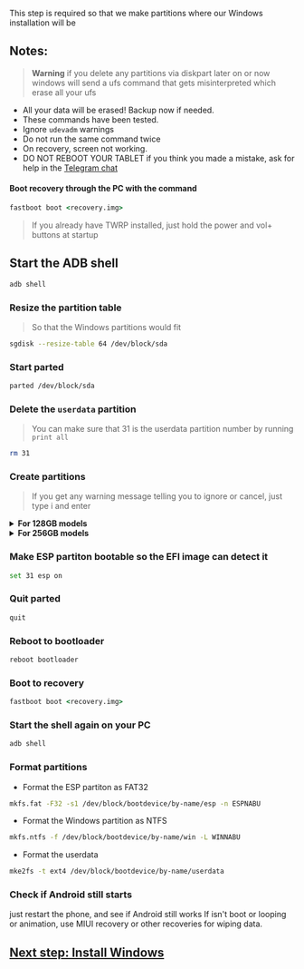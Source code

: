 This step is required so that we make partitions where our Windows installation will be

## Notes:
> **Warning** if you delete any partitions via diskpart later on or now windows will send a ufs command that gets misinterpreted which erase all your ufs
- All your data will be erased! Backup now if needed.
- These commands have been tested.
- Ignore `udevadm` warnings
- Do not run the same command twice
- On recovery, screen not working.
- DO NOT REBOOT YOUR TABLET if you think you made a mistake, ask for help in the [Telegram chat](https://t.me/nabuwoa)

#### Boot recovery through the PC with the command
```cmd
fastboot boot <recovery.img>
```
> If you already have TWRP installed, just hold the power and vol+ buttons at startup

## Start the ADB shell
```cmd
adb shell
```

### Resize the partition table
> So that the Windows partitions would fit
```sh
sgdisk --resize-table 64 /dev/block/sda
```

### Start parted
```sh
parted /dev/block/sda
```

### Delete the `userdata` partition
> You can make sure that 31 is the userdata partition number by running
>  `print all`
```sh
rm 31
```

### Create partitions
> If you get any warning message telling you to ignore or cancel, just type i and enter


<details>
<summary><b><strong>For 128GB models</strong></b></summary>

- Create the ESP partition (stores Windows bootloader data and EFI files)
```sh
mkpart esp fat32 10.9GB 11.4GB
```

- Create the main partition where Windows will be installed to
```sh
mkpart win ntfs 11.4GB 70.2GB
```

- Create Android's data partition
```sh
mkpart userdata ext4 70.2GB 126GB
```
  </summary>
</details>

<details>
<summary><b><strong>For 256GB models</strong></b></summary>

- Create the ESP partition (stores Windows bootloader data and EFI files)
```sh
mkpart esp fat32 10.9GB 11.4GB
```

- Create the main partition where Windows will be installed to
```sh
mkpart win ntfs 11.4GB 120.8GB
```

- Create Android's data partition
```sh
mkpart userdata ext4 120.8GB 254GB
```

  </summary>
</details>


### Make ESP partiton bootable so the EFI image can detect it
```sh
set 31 esp on
```

### Quit parted
```sh
quit
```
### Reboot to bootloader
```sh
reboot bootloader
```

### Boot to recovery
```cmd
fastboot boot <recovery.img>
```

### Start the shell again on your PC
```cmd
adb shell
```

### Format partitions
-  Format the ESP partiton as FAT32
```sh
mkfs.fat -F32 -s1 /dev/block/bootdevice/by-name/esp -n ESPNABU
```

-  Format the Windows partition as NTFS
```sh
mkfs.ntfs -f /dev/block/bootdevice/by-name/win -L WINNABU
```

-  Format the userdata
```sh
mke2fs -t ext4 /dev/block/bootdevice/by-name/userdata
```


### Check if Android still starts
just restart the phone, and see if Android still works
If isn't boot or looping or animation, use MIUI recovery or other recoveries for wiping data.

## [Next step: Install Windows](/guide/English/2-install-en.md)
